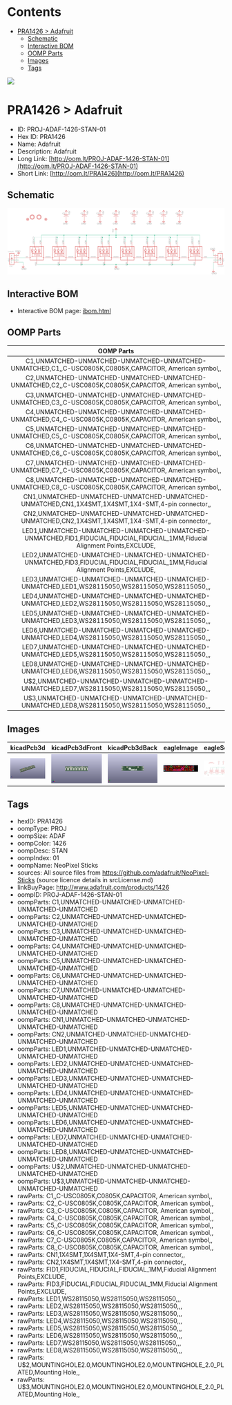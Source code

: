 



Contents
========

* [PRA1426 > Adafruit](#pra1426--adafruit)
	* [Schematic](#schematic)
	* [Interactive BOM](#interactive-bom)
	* [OOMP Parts](#oomp-parts)
	* [Images](#images)
	* [Tags](#tags)
  
![][im]
# PRA1426 > Adafruit

- ID: PROJ-ADAF-1426-STAN-01
- Hex ID: PRA1426
- Name: Adafruit
- Description: Adafruit
- Long Link: [http://oom.lt/PROJ-ADAF-1426-STAN-01](http://oom.lt/PROJ-ADAF-1426-STAN-01)
- Short Link: [http://oom.lt/PRA1426](http://oom.lt/PRA1426)

## Schematic
  
[![schem](eagleSchemImage.png)](eagleSchemImage.png)
## Interactive BOM

- Interactive BOM page: [ibom.html](https://htmlpreview.github.io/?https://github.com/oomlout/oomlout_OOMP_projects/blob/main/PROJ-ADAF-1426-STAN-01/kicad/bom/ibom.html)

## OOMP Parts
  

|OOMP Parts|
| :---: |
|C1,UNMATCHED-UNMATCHED-UNMATCHED-UNMATCHED-UNMATCHED,C1,,C-USC0805K,C0805K,CAPACITOR, American symbol,,|
|C2,UNMATCHED-UNMATCHED-UNMATCHED-UNMATCHED-UNMATCHED,C2,,C-USC0805K,C0805K,CAPACITOR, American symbol,,|
|C3,UNMATCHED-UNMATCHED-UNMATCHED-UNMATCHED-UNMATCHED,C3,,C-USC0805K,C0805K,CAPACITOR, American symbol,,|
|C4,UNMATCHED-UNMATCHED-UNMATCHED-UNMATCHED-UNMATCHED,C4,,C-USC0805K,C0805K,CAPACITOR, American symbol,,|
|C5,UNMATCHED-UNMATCHED-UNMATCHED-UNMATCHED-UNMATCHED,C5,,C-USC0805K,C0805K,CAPACITOR, American symbol,,|
|C6,UNMATCHED-UNMATCHED-UNMATCHED-UNMATCHED-UNMATCHED,C6,,C-USC0805K,C0805K,CAPACITOR, American symbol,,|
|C7,UNMATCHED-UNMATCHED-UNMATCHED-UNMATCHED-UNMATCHED,C7,,C-USC0805K,C0805K,CAPACITOR, American symbol,,|
|C8,UNMATCHED-UNMATCHED-UNMATCHED-UNMATCHED-UNMATCHED,C8,,C-USC0805K,C0805K,CAPACITOR, American symbol,,|
|CN1,UNMATCHED-UNMATCHED-UNMATCHED-UNMATCHED-UNMATCHED,CN1,1X4SMT,1X4SMT,1X4-SMT,4-pin connector,,|
|CN2,UNMATCHED-UNMATCHED-UNMATCHED-UNMATCHED-UNMATCHED,CN2,1X4SMT,1X4SMT,1X4-SMT,4-pin connector,,|
|LED1,UNMATCHED-UNMATCHED-UNMATCHED-UNMATCHED-UNMATCHED,FID1,FIDUCIAL,FIDUCIAL,FIDUCIAL_1MM,Fiducial Alignment Points,EXCLUDE,|
|LED2,UNMATCHED-UNMATCHED-UNMATCHED-UNMATCHED-UNMATCHED,FID3,FIDUCIAL,FIDUCIAL,FIDUCIAL_1MM,Fiducial Alignment Points,EXCLUDE,|
|LED3,UNMATCHED-UNMATCHED-UNMATCHED-UNMATCHED-UNMATCHED,LED1,WS28115050,WS28115050,WS28115050,,,|
|LED4,UNMATCHED-UNMATCHED-UNMATCHED-UNMATCHED-UNMATCHED,LED2,WS28115050,WS28115050,WS28115050,,,|
|LED5,UNMATCHED-UNMATCHED-UNMATCHED-UNMATCHED-UNMATCHED,LED3,WS28115050,WS28115050,WS28115050,,,|
|LED6,UNMATCHED-UNMATCHED-UNMATCHED-UNMATCHED-UNMATCHED,LED4,WS28115050,WS28115050,WS28115050,,,|
|LED7,UNMATCHED-UNMATCHED-UNMATCHED-UNMATCHED-UNMATCHED,LED5,WS28115050,WS28115050,WS28115050,,,|
|LED8,UNMATCHED-UNMATCHED-UNMATCHED-UNMATCHED-UNMATCHED,LED6,WS28115050,WS28115050,WS28115050,,,|
|U$2,UNMATCHED-UNMATCHED-UNMATCHED-UNMATCHED-UNMATCHED,LED7,WS28115050,WS28115050,WS28115050,,,|
|U$3,UNMATCHED-UNMATCHED-UNMATCHED-UNMATCHED-UNMATCHED,LED8,WS28115050,WS28115050,WS28115050,,,|

## Images
  
  

|kicadPcb3d|kicadPcb3dFront|kicadPcb3dBack|eagleImage|eagleSchemImage|
| :---: | :---: | :---: | :---: | :---: |
|[![kicadPcb3d](kicadPcb3d_140.png)](kicadPcb3d.png)|[![kicadPcb3dFront](kicadPcb3dFront_140.png)](kicadPcb3dFront.png)|[![kicadPcb3dBack](kicadPcb3dBack_140.png)](kicadPcb3dBack.png)|[![eagleImage](eagleImage_140.png)](eagleImage.png)|[![eagleSchemImage](eagleSchemImage_140.png)](eagleSchemImage.png)|

## Tags

- hexID: PRA1426
- oompType: PROJ
- oompSize: ADAF
- oompColor: 1426
- oompDesc: STAN
- oompIndex: 01
- oompName: NeoPixel Sticks
- sources: All source files from https://github.com/adafruit/NeoPixel-Sticks (source licence details in srcLicense.md)
- linkBuyPage: http://www.adafruit.com/products/1426
- oompID: PROJ-ADAF-1426-STAN-01
- oompParts: C1,UNMATCHED-UNMATCHED-UNMATCHED-UNMATCHED-UNMATCHED
- oompParts: C2,UNMATCHED-UNMATCHED-UNMATCHED-UNMATCHED-UNMATCHED
- oompParts: C3,UNMATCHED-UNMATCHED-UNMATCHED-UNMATCHED-UNMATCHED
- oompParts: C4,UNMATCHED-UNMATCHED-UNMATCHED-UNMATCHED-UNMATCHED
- oompParts: C5,UNMATCHED-UNMATCHED-UNMATCHED-UNMATCHED-UNMATCHED
- oompParts: C6,UNMATCHED-UNMATCHED-UNMATCHED-UNMATCHED-UNMATCHED
- oompParts: C7,UNMATCHED-UNMATCHED-UNMATCHED-UNMATCHED-UNMATCHED
- oompParts: C8,UNMATCHED-UNMATCHED-UNMATCHED-UNMATCHED-UNMATCHED
- oompParts: CN1,UNMATCHED-UNMATCHED-UNMATCHED-UNMATCHED-UNMATCHED
- oompParts: CN2,UNMATCHED-UNMATCHED-UNMATCHED-UNMATCHED-UNMATCHED
- oompParts: LED1,UNMATCHED-UNMATCHED-UNMATCHED-UNMATCHED-UNMATCHED
- oompParts: LED2,UNMATCHED-UNMATCHED-UNMATCHED-UNMATCHED-UNMATCHED
- oompParts: LED3,UNMATCHED-UNMATCHED-UNMATCHED-UNMATCHED-UNMATCHED
- oompParts: LED4,UNMATCHED-UNMATCHED-UNMATCHED-UNMATCHED-UNMATCHED
- oompParts: LED5,UNMATCHED-UNMATCHED-UNMATCHED-UNMATCHED-UNMATCHED
- oompParts: LED6,UNMATCHED-UNMATCHED-UNMATCHED-UNMATCHED-UNMATCHED
- oompParts: LED7,UNMATCHED-UNMATCHED-UNMATCHED-UNMATCHED-UNMATCHED
- oompParts: LED8,UNMATCHED-UNMATCHED-UNMATCHED-UNMATCHED-UNMATCHED
- oompParts: U$2,UNMATCHED-UNMATCHED-UNMATCHED-UNMATCHED-UNMATCHED
- oompParts: U$3,UNMATCHED-UNMATCHED-UNMATCHED-UNMATCHED-UNMATCHED
- rawParts: C1,,C-USC0805K,C0805K,CAPACITOR, American symbol,,
- rawParts: C2,,C-USC0805K,C0805K,CAPACITOR, American symbol,,
- rawParts: C3,,C-USC0805K,C0805K,CAPACITOR, American symbol,,
- rawParts: C4,,C-USC0805K,C0805K,CAPACITOR, American symbol,,
- rawParts: C5,,C-USC0805K,C0805K,CAPACITOR, American symbol,,
- rawParts: C6,,C-USC0805K,C0805K,CAPACITOR, American symbol,,
- rawParts: C7,,C-USC0805K,C0805K,CAPACITOR, American symbol,,
- rawParts: C8,,C-USC0805K,C0805K,CAPACITOR, American symbol,,
- rawParts: CN1,1X4SMT,1X4SMT,1X4-SMT,4-pin connector,,
- rawParts: CN2,1X4SMT,1X4SMT,1X4-SMT,4-pin connector,,
- rawParts: FID1,FIDUCIAL,FIDUCIAL,FIDUCIAL_1MM,Fiducial Alignment Points,EXCLUDE,
- rawParts: FID3,FIDUCIAL,FIDUCIAL,FIDUCIAL_1MM,Fiducial Alignment Points,EXCLUDE,
- rawParts: LED1,WS28115050,WS28115050,WS28115050,,,
- rawParts: LED2,WS28115050,WS28115050,WS28115050,,,
- rawParts: LED3,WS28115050,WS28115050,WS28115050,,,
- rawParts: LED4,WS28115050,WS28115050,WS28115050,,,
- rawParts: LED5,WS28115050,WS28115050,WS28115050,,,
- rawParts: LED6,WS28115050,WS28115050,WS28115050,,,
- rawParts: LED7,WS28115050,WS28115050,WS28115050,,,
- rawParts: LED8,WS28115050,WS28115050,WS28115050,,,
- rawParts: U$2,MOUNTINGHOLE2.0,MOUNTINGHOLE2.0,MOUNTINGHOLE_2.0_PLATED,Mounting Hole,,
- rawParts: U$3,MOUNTINGHOLE2.0,MOUNTINGHOLE2.0,MOUNTINGHOLE_2.0_PLATED,Mounting Hole,,



[im]: kicadPcb3d_450.png
